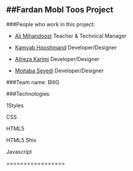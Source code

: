 ##Fardan Mobl Toos Project
---------------------------
###People who work in this project:

* [Ali Mihandoost](https://github.com/alimd) Teacher & Technical Manager

* [Kamyab Hooshmand](https://github.com/Kamyab-H) Developer/Designer

* [Alireza Karimi](https://github.com/AlirezaKarimi) Developer/Designer

* [Mojtaba Seyedi](https://github.com/seyedi) Developer/Designer


###Team name: BIIIG

###Technologies:

1Styles

CSS

HTML5

HTML5 Shiv

Javascript 

=================